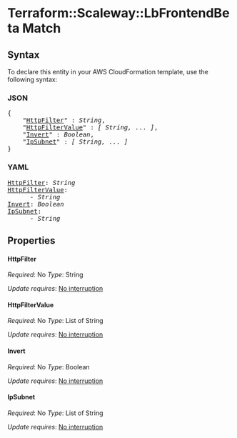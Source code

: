 # Terraform::Scaleway::LbFrontendBeta Match

## Syntax

To declare this entity in your AWS CloudFormation template, use the following syntax:

### JSON

<pre>
{
    "<a href="#httpfilter" title="HttpFilter">HttpFilter</a>" : <i>String</i>,
    "<a href="#httpfiltervalue" title="HttpFilterValue">HttpFilterValue</a>" : <i>[ String, ... ]</i>,
    "<a href="#invert" title="Invert">Invert</a>" : <i>Boolean</i>,
    "<a href="#ipsubnet" title="IpSubnet">IpSubnet</a>" : <i>[ String, ... ]</i>
}
</pre>

### YAML

<pre>
<a href="#httpfilter" title="HttpFilter">HttpFilter</a>: <i>String</i>
<a href="#httpfiltervalue" title="HttpFilterValue">HttpFilterValue</a>: <i>
      - String</i>
<a href="#invert" title="Invert">Invert</a>: <i>Boolean</i>
<a href="#ipsubnet" title="IpSubnet">IpSubnet</a>: <i>
      - String</i>
</pre>

## Properties

#### HttpFilter

_Required_: No
_Type_: String

_Update requires_: [No interruption](https://docs.aws.amazon.com/AWSCloudFormation/latest/UserGuide/using-cfn-updating-stacks-update-behaviors.html#update-no-interrupt)

#### HttpFilterValue

_Required_: No
_Type_: List of String

_Update requires_: [No interruption](https://docs.aws.amazon.com/AWSCloudFormation/latest/UserGuide/using-cfn-updating-stacks-update-behaviors.html#update-no-interrupt)

#### Invert

_Required_: No
_Type_: Boolean

_Update requires_: [No interruption](https://docs.aws.amazon.com/AWSCloudFormation/latest/UserGuide/using-cfn-updating-stacks-update-behaviors.html#update-no-interrupt)

#### IpSubnet

_Required_: No
_Type_: List of String

_Update requires_: [No interruption](https://docs.aws.amazon.com/AWSCloudFormation/latest/UserGuide/using-cfn-updating-stacks-update-behaviors.html#update-no-interrupt)

